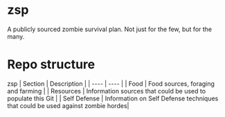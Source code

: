 # zsp
A publicly sourced zombie survival plan. Not just for the few, but for the many.

# Repo structure #
zsp
| Section | Description |
| ---- | ---- |
| Food | Food sources, foraging and farming |
| Resources | Information sources that could be used to populate this Git |
| Self Defense | Information on Self Defense techniques that could be used against zombie hordes|
